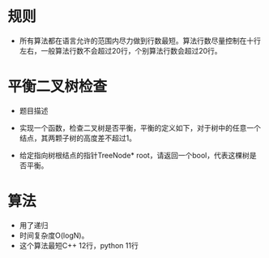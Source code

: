 # 规则

 - 所有算法都在语言允许的范围内尽力做到行数最短。算法行数尽量控制在十行左右，一般算法行数不会超过20行，个别算法行数会超过20行。


# 平衡二叉树检查

 - 题目描述
 - 实现一个函数，检查二叉树是否平衡，平衡的定义如下，对于树中的任意一个结点，其两颗子树的高度差不超过1。

 - 给定指向树根结点的指针TreeNode* root，请返回一个bool，代表这棵树是否平衡。

# 算法
 - 用了递归
 - 时间复杂度O(logN)。
 - 这个算法最短C++ 12行，python 11行